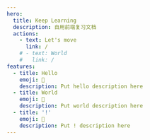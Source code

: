 ```yaml
---
hero:
  title: Keep Learning
  description: 自用前端复习文档
  actions:
    - text: Let's move
      link: /
    # - text: World
    #   link: /
features:
  - title: Hello
    emoji: 💎
    description: Put hello description here
  - title: World
    emoji: 🌈
    description: Put world description here
  - title: '!'
    emoji: 🚀
    description: Put ! description here
---
```


